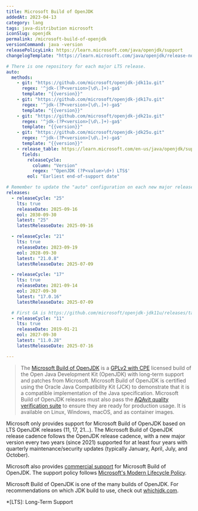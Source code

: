```yaml
---
title: Microsoft Build of OpenJDK
addedAt: 2023-04-13
category: lang
tags: java-distribution microsoft
iconSlug: openjdk
permalink: /microsoft-build-of-openjdk
versionCommand: java -version
releasePolicyLink: https://learn.microsoft.com/java/openjdk/support
changelogTemplate: "https://learn.microsoft.com/java/openjdk/release-notes#openjdk-{{'__RELEASE_CYCLE__'|replace:'.',''}}"

# There is one repository for each major LTS release.
auto:
  methods:
    - git: "https://github.com/microsoft/openjdk-jdk11u.git"
      regex: '^jdk-(?P<version>[\d\.]+)-ga$'
      template: "{{version}}"
    - git: "https://github.com/microsoft/openjdk-jdk17u.git"
      regex: '^jdk-(?P<version>[\d\.]+)-ga$'
      template: "{{version}}"
    - git: "https://github.com/microsoft/openjdk-jdk21u.git"
      regex: '^jdk-(?P<version>[\d\.]+)-ga$'
      template: "{{version}}"
    - git: "https://github.com/microsoft/openjdk-jdk25u.git"
      regex: '^jdk-(?P<version>[\d\.]+)-ga$'
      template: "{{version}}"
    - release_table: https://learn.microsoft.com/en-us/java/openjdk/support#release-and-servicing-roadmap
      fields:
        releaseCycle:
          column: "Version"
          regex: '^OpenJDK (?P<value>\d+) LTS$'
        eol: "Earliest end-of-support date"

# Remember to update the "auto" configuration on each new major release.
releases:
  - releaseCycle: "25"
    lts: true
    releaseDate: 2025-09-16
    eol: 2030-09-30
    latest: "25"
    latestReleaseDate: 2025-09-16

  - releaseCycle: "21"
    lts: true
    releaseDate: 2023-09-19
    eol: 2028-09-30
    latest: "21.0.8"
    latestReleaseDate: 2025-07-09

  - releaseCycle: "17"
    lts: true
    releaseDate: 2021-09-14
    eol: 2027-09-30
    latest: "17.0.16"
    latestReleaseDate: 2025-07-09

  # First GA is https://github.com/microsoft/openjdk-jdk11u/releases/tag/jdk-11.0.2-ga
  - releaseCycle: "11"
    lts: true
    releaseDate: 2019-01-21
    eol: 2027-09-30
    latest: "11.0.28"
    latestReleaseDate: 2025-07-16

---
```


> The [Microsoft Build of OpenJDK](https://learn.microsoft.com/java/openjdk/) is a [GPLv2 with CPE](https://openjdk.org/legal/gplv2+ce.html)
> licensed build of the Open Java Development Kit (OpenJDK) with long-term support and patches from
> Microsoft. Microsoft Build of OpenJDK is certified using the Oracle Java Compatibility Kit (JCK)
> to demonstrate that it is a compatible implementation of the Java specification. Microsoft Build
> of OpenJDK releases must also pass the [AQAvit quality verification suite](https://adoptium.net/aqavit/)
> to ensure they are ready for production usage. It is available on Linux, Windows, macOS, and as
> container images.

Microsoft only provides support for Microsoft Build of OpenJDK based on LTS OpenJDK releases (11, 17,
21...). The Microsoft Build of OpenJDK release cadence follows the OpenJDK release cadence, with a
new major version every two years (since 2021) supported for at least four years with quarterly
maintenance/security updates (typically January, April, July, and October).

Microsoft also provides [commercial support](https://learn.microsoft.com/java/openjdk/support#commercial-support)
for Microsoft Build of OpenJDK. The support policy follows [Microsoft's Modern Lifecycle
Policy](https://learn.microsoft.com/lifecycle/policies/modern).

Microsoft Build of OpenJDK is one of the many builds of OpenJDK. For recommendations on which JDK
build to use, check out [whichjdk.com](https://whichjdk.com/#microsoft-build-of-openjdk).

*[LTS]: Long-Term Support
